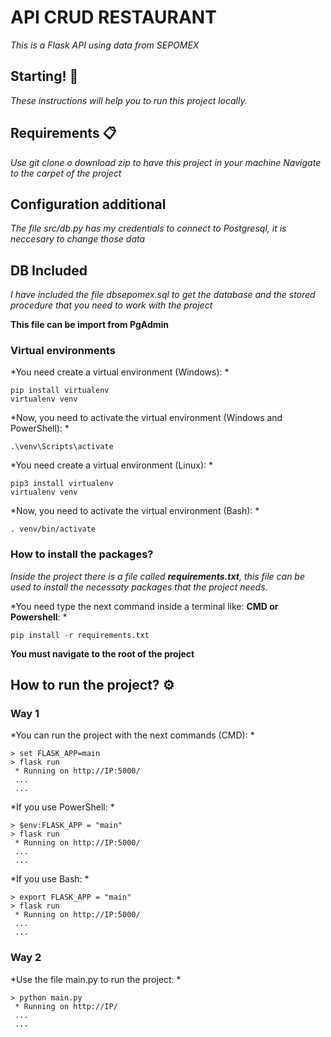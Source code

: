 # API CRUD RESTAURANT

*This is a Flask API using data from SEPOMEX*

## Starting! 🚀

*These instructions will help you to run this project locally.*

## Requirements 📋

*Use git clone o download zip to have this project in your machine*
*Navigate to the carpet of the project*

## Configuration additional
*The file src/db.py has my credentials to connect to Postgresql, it is neccesary to change those data*

## DB Included
*I have included the file dbsepomex.sql to get the database and the stored procedure that you need to work with the project*

**This file can be import from PgAdmin**

### Virtual environments
*You need create a virtual environment (Windows): *
```
pip install virtualenv
virtualenv venv 
```
*Now, you need to activate the virtual environment (Windows and PowerShell): *
```
.\venv\Scripts\activate
```

*You need create a virtual environment (Linux): *
```
pip3 install virtualenv
virtualenv venv 
```
*Now, you need to activate the virtual environment (Bash): *
```
. venv/bin/activate
```

### How to install the packages?
*Inside the project there is a file called **requirements.txt**, this file can be used to install
the necessaty packages that the project needs.*

*You need type the next command inside a terminal like: **CMD or Powershell**: *
```
pip install -r requirements.txt
```
**You must navigate to the root of the project**


## How to run the project? ⚙️

### Way 1

*You can run the project with the next commands (CMD): *
```
> set FLASK_APP=main
> flask run
 * Running on http://IP:5000/
 ...
 ...
```

*If you use PowerShell: *
```
> $env:FLASK_APP = "main"
> flask run
 * Running on http://IP:5000/
 ...
 ...
```

*If you use Bash: *
```
> export FLASK_APP = "main"
> flask run
 * Running on http://IP:5000/
 ...
 ...
```

### Way 2

*Use the file main.py to run the project: *
```
> python main.py
 * Running on http://IP/
 ...
 ...
```



